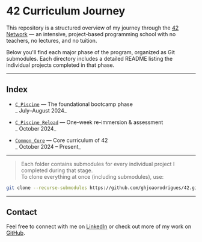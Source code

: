 # 42 Curriculum Journey

This repository is a structured overview of my journey through the [42 Network](https://42.fr/en/homepage/) — an intensive, project-based programming school with no teachers, no lectures, and no tuition.

Below you'll find each major phase of the program, organized as Git submodules. Each directory includes a detailed README listing the individual projects completed in that phase.

---

## Index

- [`C_Piscine`](./C_Piscine) — The foundational bootcamp phase  
  _ July–August 2024_

- [`C_Piscine_Reload`](./C_Piscine_Reload) — One-week re-immersion & assessment  
  _ October 2024_

- [`Common_Core`](./Common_Core) — Core curriculum of 42  
  _ October 2024 – Present_

---

> Each folder contains submodules for every individual project I completed during that stage.  
To clone everything at once (including submodules), use:

```bash
git clone --recurse-submodules https://github.com/ghjoaorodrigues/42.git
```

---

## Contact

Feel free to connect with me on [LinkedIn](https://www.linkedin.com/in/injoaorodrigues) or check out more of my work on [GitHub](https://github.com/ghjoaorodrigues).

